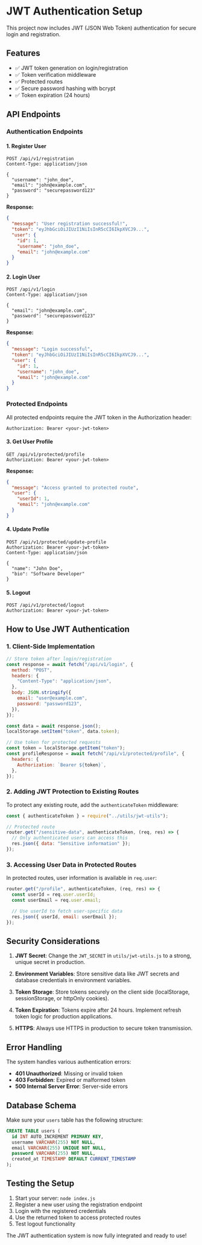 # JWT Authentication Setup

This project now includes JWT (JSON Web Token) authentication for secure login and registration.

## Features

- ✅ JWT token generation on login/registration
- ✅ Token verification middleware
- ✅ Protected routes
- ✅ Secure password hashing with bcrypt
- ✅ Token expiration (24 hours)

## API Endpoints

### Authentication Endpoints

#### 1. Register User

```
POST /api/v1/registration
Content-Type: application/json

{
  "username": "john_doe",
  "email": "john@example.com",
  "password": "securepassword123"
}
```

**Response:**

```json
{
  "message": "User registration successful!",
  "token": "eyJhbGciOiJIUzI1NiIsInR5cCI6IkpXVCJ9...",
  "user": {
    "id": 1,
    "username": "john_doe",
    "email": "john@example.com"
  }
}
```

#### 2. Login User

```
POST /api/v1/login
Content-Type: application/json

{
  "email": "john@example.com",
  "password": "securepassword123"
}
```

**Response:**

```json
{
  "message": "Login successful",
  "token": "eyJhbGciOiJIUzI1NiIsInR5cCI6IkpXVCJ9...",
  "user": {
    "id": 1,
    "username": "john_doe",
    "email": "john@example.com"
  }
}
```

### Protected Endpoints

All protected endpoints require the JWT token in the Authorization header:

```
Authorization: Bearer <your-jwt-token>
```

#### 3. Get User Profile

```
GET /api/v1/protected/profile
Authorization: Bearer <your-jwt-token>
```

**Response:**

```json
{
  "message": "Access granted to protected route",
  "user": {
    "userId": 1,
    "email": "john@example.com"
  }
}
```

#### 4. Update Profile

```
POST /api/v1/protected/update-profile
Authorization: Bearer <your-jwt-token>
Content-Type: application/json

{
  "name": "John Doe",
  "bio": "Software Developer"
}
```

#### 5. Logout

```
POST /api/v1/protected/logout
Authorization: Bearer <your-jwt-token>
```

## How to Use JWT Authentication

### 1. Client-Side Implementation

```javascript
// Store token after login/registration
const response = await fetch("/api/v1/login", {
  method: "POST",
  headers: {
    "Content-Type": "application/json",
  },
  body: JSON.stringify({
    email: "user@example.com",
    password: "password123",
  }),
});

const data = await response.json();
localStorage.setItem("token", data.token);

// Use token for protected requests
const token = localStorage.getItem("token");
const profileResponse = await fetch("/api/v1/protected/profile", {
  headers: {
    Authorization: `Bearer ${token}`,
  },
});
```

### 2. Adding JWT Protection to Existing Routes

To protect any existing route, add the `authenticateToken` middleware:

```javascript
const { authenticateToken } = require("../utils/jwt-utils");

// Protected route
router.get("/sensitive-data", authenticateToken, (req, res) => {
  // Only authenticated users can access this
  res.json({ data: "Sensitive information" });
});
```

### 3. Accessing User Data in Protected Routes

In protected routes, user information is available in `req.user`:

```javascript
router.get("/profile", authenticateToken, (req, res) => {
  const userId = req.user.userId;
  const userEmail = req.user.email;

  // Use userId to fetch user-specific data
  res.json({ userId, email: userEmail });
});
```

## Security Considerations

1. **JWT Secret**: Change the `JWT_SECRET` in `utils/jwt-utils.js` to a strong, unique secret in production.

2. **Environment Variables**: Store sensitive data like JWT secrets and database credentials in environment variables.

3. **Token Storage**: Store tokens securely on the client side (localStorage, sessionStorage, or httpOnly cookies).

4. **Token Expiration**: Tokens expire after 24 hours. Implement refresh token logic for production applications.

5. **HTTPS**: Always use HTTPS in production to secure token transmission.

## Error Handling

The system handles various authentication errors:

- **401 Unauthorized**: Missing or invalid token
- **403 Forbidden**: Expired or malformed token
- **500 Internal Server Error**: Server-side errors

## Database Schema

Make sure your `users` table has the following structure:

```sql
CREATE TABLE users (
  id INT AUTO_INCREMENT PRIMARY KEY,
  username VARCHAR(255) NOT NULL,
  email VARCHAR(255) UNIQUE NOT NULL,
  password VARCHAR(255) NOT NULL,
  created_at TIMESTAMP DEFAULT CURRENT_TIMESTAMP
);
```

## Testing the Setup

1. Start your server: `node index.js`
2. Register a new user using the registration endpoint
3. Login with the registered credentials
4. Use the returned token to access protected routes
5. Test logout functionality

The JWT authentication system is now fully integrated and ready to use!
